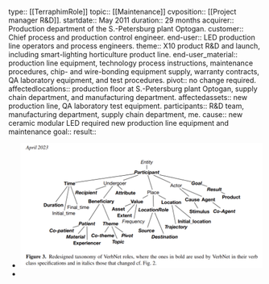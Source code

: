 type:: [[TerraphimRole]]
topic:: [[Maintenance]]
cvposition:: [[Project manager R&D]].
startdate:: May 2011
duration:: 29 months
acquirer:: Production department of the S.-Petersburg plant Optogan.
customer:: Chief process and production control engineer.
end-user:: LED production line operators and process engineers.
theme:: X10 product R&D and launch, including smart-lighting horticulture product line.
end-user_material:: production line equipment, technology process instructions, maintenance procedures, chip- and wire-bonding equipment supply, warranty contracts, QA laboratory equipment, and test procedures.
pivot:: no change required.
affectedlocations:: production floor at S.-Petersburg plant Optogan, supply chain department, and manufacturing department.
affectedassets:: new production line, QA laboratory test equipment.
participants:: R&D team, manufacturing department, supply chain department, me.
cause:: new ceramic modular LED required new production line equipment and maintenance 
goal::
result::

- ![image_1689919930406_0.png](../assets/image_1689919930406_0_1689929729488_0.png)
-